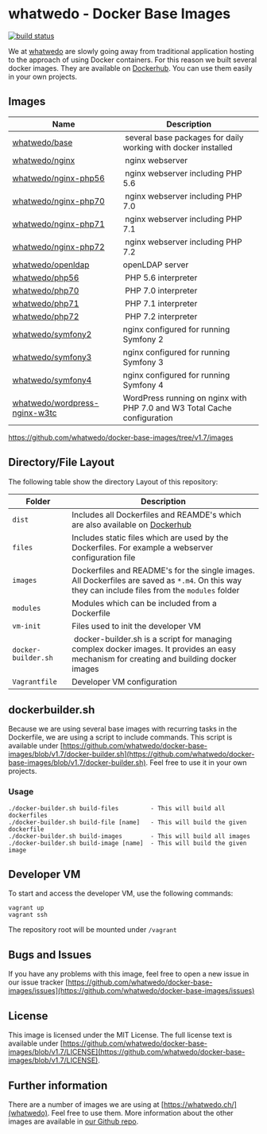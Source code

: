 # whatwedo - Docker Base Images

[![build status](https://dev.whatwedo.ch/whatwedo/docker-base-images/badges/v1.7/build.svg)](https://dev.whatwedo.ch/whatwedo/docker-base-images/commits/master)

We at [whatwedo](https://whatwedo.ch/) are slowly going away from traditional application hosting to the approach of using Docker containers. For this reason we built several docker images. They are available on [Dockerhub](https://hub.docker.com/u/whatwedo/). You can use them easily in your own projects.

## Images
| Name | Description |
|---|---|
| [whatwedo/base](https://github.com/whatwedo/docker-base-images/tree/v1.7/images/base.md) | several base packages for daily working with docker installed |
| [whatwedo/nginx](https://github.com/whatwedo/docker-base-images/tree/v1.7/images/nginx.md) | nginx webserver |
| [whatwedo/nginx-php56](https://github.com/whatwedo/docker-base-images/tree/v1.7/images/nginx-php56.md) | nginx webserver including PHP 5.6 |
| [whatwedo/nginx-php70](https://github.com/whatwedo/docker-base-images/tree/v1.7/images/nginx-php70.md) | nginx webserver including PHP 7.0 |
| [whatwedo/nginx-php71](https://github.com/whatwedo/docker-base-images/tree/v1.7/images/nginx-php72.md) | nginx webserver including PHP 7.1 |
| [whatwedo/nginx-php72](https://github.com/whatwedo/docker-base-images/tree/v1.7/images/nginx-php72.md) | nginx webserver including PHP 7.2 |
| [whatwedo/openldap](https://github.com/whatwedo/docker-base-images/tree/v1.7/images/openldap.md) | openLDAP server |
| [whatwedo/php56](https://github.com/whatwedo/docker-base-images/tree/v1.7/images/php56.md) | PHP 5.6 interpreter |
| [whatwedo/php70](https://github.com/whatwedo/docker-base-images/tree/v1.7/images/php70.md) | PHP 7.0 interpreter |
| [whatwedo/php71](https://github.com/whatwedo/docker-base-images/tree/v1.7/images/php71.md) | PHP 7.1 interpreter |
| [whatwedo/php72](https://github.com/whatwedo/docker-base-images/tree/v1.7/images/php72.md) | PHP 7.2 interpreter |
| [whatwedo/symfony2](https://github.com/whatwedo/docker-base-images/tree/v1.7/images/symfony2.md) | nginx configured for running Symfony 2 |
| [whatwedo/symfony3](https://github.com/whatwedo/docker-base-images/tree/v1.7/images/symfony3.md) | nginx configured for running Symfony 3 |
| [whatwedo/symfony4](https://github.com/whatwedo/docker-base-images/tree/v1.7/images/symfony4.md) | nginx configured for running Symfony 4 |
| [whatwedo/wordpress-nginx-w3tc](https://github.com/whatwedo/docker-base-images/tree/v1.7/images/wordpress-nginx-w3tc.md) | WordPress running on nginx with PHP 7.0 and W3 Total Cache configuration |

https://github.com/whatwedo/docker-base-images/tree/v1.7/images

## Directory/File Layout
The following table show the directory Layout of this repository:

| Folder | Description |
|---|---|
| `dist`  	| Includes all Dockerfiles and REAMDE's which are also available on [Dockerhub](https://hub.docker.com/u/whatwedo/)|
| `files` | Includes static files which are used by the Dockerfiles. For example a webserver configuration file |
| `images` | Dockerfiles and README's for the single images. All Dockerfiles are saved as `*.m4`. On this way they can include files from the `modules` folder |
| `modules`| Modules which can be included from a Dockerfile |
| `vm-init`| Files used to init the developer VM |
| `docker-builder.sh`| docker-builder.sh is a script for managing complex docker images. It provides an easy mechanism for creating and building docker images |
| `Vagrantfile`| Developer VM configuration |  

## dockerbuilder.sh
Because we are using several base images with recurring tasks in the Dockerfile, we are using a script to include commands. This script is available under [https://github.com/whatwedo/docker-base-images/blob/v1.7/docker-builder.sh](https://github.com/whatwedo/docker-base-images/blob/v1.7/docker-builder.sh). Feel free to use it in your own projects.

### Usage

```
./docker-builder.sh build-files         - This will build all dockerfiles
./docker-builder.sh build-file [name]   - This will build the given dockerfile
./docker-builder.sh build-images        - This will build all images
./docker-builder.sh build-image [name]  - This will build the given image
```

## Developer VM
To start and access the developer VM, use the following commands:

```
vagrant up
vagrant ssh
```

The repository root will be mounted under `/vagrant`

## Bugs and Issues
If you have any problems with this image, feel free to open a new issue in our issue tracker [https://github.com/whatwedo/docker-base-images/issues](https://github.com/whatwedo/docker-base-images/issues)

## License
This image is licensed under the MIT License. The full license text is available under [https://github.com/whatwedo/docker-base-images/blob/v1.7/LICENSE](https://github.com/whatwedo/docker-base-images/blob/v1.7/LICENSE).

## Further information
There are a number of images we are using at [https://whatwedo.ch/](whatwedo). Feel free to use them. More information about the other images are available in [our Github repo](https://github.com/whatwedo/docker-base-images).
